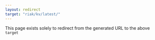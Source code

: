 ```yaml
---
layout: redirect
target: "riak/kv/latest/"
---
```


This page exists solely to redirect from the generated URL to the above `target`

